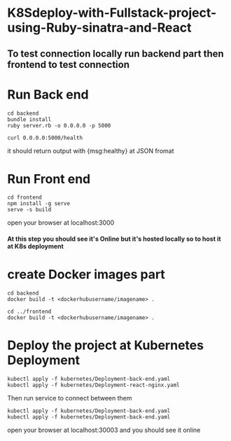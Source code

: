 # K8Sdeploy-with-Fullstack-project-using-Ruby-sinatra-and-React



## To test connection locally run backend part then frontend to test connection

# Run Back end 
```
cd backend
bundle install
ruby server.rb -o 0.0.0.0 -p 5000
```
```
curl 0.0.0.0:5000/health
```
it should return output with {msg:healthy} at JSON fromat
# Run Front end 
```
cd frontend
npm install -g serve
serve -s build
```
open your browser at localhost:3000

#### At this step you should see it's Online but it's hosted locally so to host it at K8s deployment 

# create Docker images part
```
cd backend
docker build -t <dockerhubusername/imagename> .

cd ../frontend
docker build -t <dockerhubusername/imagename> .

```
# Deploy the project at Kubernetes Deployment
```
kubectl apply -f kubernetes/Deployment-back-end.yaml
kubectl apply -f kubernetes/Deployment-react-nginx.yaml
```
Then run service to connect between them
```
kubectl apply -f kubernetes/Deployment-back-end.yaml
kubectl apply -f kubernetes/Deployment-back-end.yaml
```
open your browser at localhost:30003 and you should see it online



